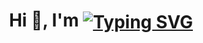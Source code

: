 
<h1 align="center">Hi 👋, I'm 
<a href="https://git.io/typing-svg"><img src="https://readme-typing-svg.demolab.com?font=Fira+Code&weight=500&size=30&pause=1000&vCenter=true&random=false&width=300&height=30&lines=Chhatrodiya+Mayur;Web+Developer" alt="Typing SVG" align="center"/></a>
</h1>
